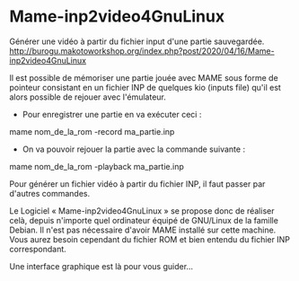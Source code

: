 # Mame-inp2video4GnuLinux
Générer une vidéo à partir du fichier input d'une partie sauvegardée.
http://burogu.makotoworkshop.org/index.php?post/2020/04/16/Mame-inp2video4GnuLinux

Il est possible de mémoriser une partie jouée avec MAME sous forme de pointeur consistant en un fichier INP de quelques kio (inputs file) qu'il est alors possible de rejouer avec l'émulateur.
 
- Pour enregistrer une partie en va exécuter ceci :

mame nom_de_la_rom -record ma_partie.inp

- On va pouvoir rejouer la partie avec la commande suivante :

mame nom_de_la_rom -playback ma_partie.inp

Pour générer un fichier vidéo à partir du fichier INP, il faut passer par d'autres commandes.

Le Logiciel « Mame-inp2video4GnuLinux » se propose donc de réaliser celà, depuis n'importe quel ordinateur équipé de GNU/Linux de la famille Debian.
Il n'est pas nécessaire d'avoir MAME installé sur cette machine.
Vous aurez besoin cependant du fichier ROM et bien entendu du fichier INP correspondant.

Une interface graphique est là pour vous guider…



